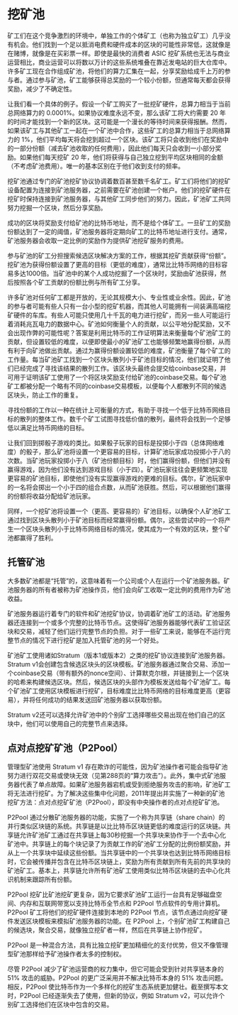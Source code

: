 # 挖矿池

矿工们在这个竞争激烈的环境中，单独工作的个体矿工（也称为独立矿工）几乎没有机会。他们找到一个足以抵消电费和硬件成本的区块的可能性非常低，这就像是在赌博，就像是在买彩票一样。即使是最快的消费者 ASIC 挖矿系统也无法与商业运营相比，商业运营可以将数以万计的这些系统堆叠在靠近发电站的巨大仓库中。许多矿工现在合作组成矿池，将他们的算力汇集在一起，分享奖励给成千上万的参与者。通过参与矿池，矿工能够获得总奖励的一个较小份额，但通常每天都会获得奖励，减少了不确定性。

让我们看一个具体的例子。假设一个矿工购买了一批挖矿硬件，总算力相当于当前总网络算力的 0.0001%。如果协议难度永远不变，那么该矿工将大约需要 20 年的时间才能找到一个新的区块。这可能是一个漫长的等待时间来获得报酬。然而，如果该矿工与其他矿工一起在一个矿池中合作，这些矿工的总算力相当于总网络算力的 1%，他们平均每天将会挖到超过一个区块。该矿工将只会收到他们在奖励中的一部分份额（减去矿池收取的任何费用），因此他们每天只会收到一小部分奖励。如果他们每天挖矿 20 年，他们将获得与自己独立挖到平均区块相同的金额（不考虑矿池费用）。唯一的基本区别在于他们收到支付的频率。

挖矿池通过专门的矿池挖矿协议协调着数百甚至数千名矿工。矿工们将他们的挖矿设备配置为连接到矿池服务器，之前需要在矿池创建一个帐户。他们的挖矿硬件在挖矿时保持连接到矿池服务器，与其他矿工同步他们的努力。因此，矿池矿工共同努力挖掘一个区块，然后分享奖励。

成功的区块将奖励支付给矿池的比特币地址，而不是给个体矿工。一旦矿工的奖励份额达到了一定的阈值，矿池服务器将定期向矿工的比特币地址进行支付。通常，矿池服务器会收取一定比例的奖励作为提供矿池挖矿服务的费用。

 参与矿池的矿工分担搜索候选区块解决方案的工作，根据其挖矿贡献获得“份额”。挖矿池为获得份额设置了更高的目标（更低的难度），通常比比特币网络的目标容易多达1000倍。当矿池中的某个人成功挖掘了一个区块时，奖励由矿池获得，然后按照各个矿工贡献的份额比例与所有矿工分享。

许多矿池对任何矿工都是开放的，无论其规模大小、专业性或业余性。因此，矿池的参与者可能有些人只有一台小型的挖矿机器，而其他人可能拥有一间装满高端挖矿硬件的车库。有些人可能只使用几十千瓦的电力进行挖矿，而另一些人可能运行着消耗兆瓦电力的数据中心。矿池如何衡量个人的贡献，以公平地分配奖励，又不会出现作弊的可能性呢？答案是利用比特币的工作证明算法来衡量每个矿池矿工的贡献，但设置较低的难度，以便即使最小的矿池矿工也能够频繁地赢得份额，从而有利于向矿池做出贡献。通过为赢得份额设置较低的难度，矿池衡量了每个矿工的工作量。每当矿池矿工找到一个区块头散列小于矿池目标的情况，他们就证明了他们已经完成了寻找该结果的散列工作。该区块头最终会提交给coinbase交易，并可用于证明该矿工使用了一个将区块奖励支付给矿池的coinbase交易。每个矿池矿工都被分配一个略有不同的coinbase交易模板，以便每个人都散列不同的候选区块头，防止工作的重复。

寻找份额的工作以一种在统计上可衡量的方式，有助于寻找一个低于比特币网络目标的散列的整体工作。数千个矿工试图寻找低价值的散列，最终将会找到一个足够低以满足比特币网络的目标。

让我们回到掷骰子游戏的类比。如果骰子玩家的目标是投掷小于四（总体网络难度）的骰子，那么矿池将设置一个更容易的目标，计算矿池玩家成功投掷小于八的次数。当矿池玩家投掷小于八（矿池份额目标）时，他们赢得份额，但他们并没有赢得游戏，因为他们没有达到游戏目标（小于四）。矿池玩家往往会更频繁地实现更容易的矿池目标，即使他们没有实现赢得游戏的更难的目标。偶尔，矿池玩家中的一名将会掷出一个小于四的组合点数，从而矿池获胜。然后，可以根据他们赢得的份额将收益分配给矿池玩家。

同样，一个挖矿池将设置一个（更高、更容易的）矿池目标，以确保个人矿池矿工通过找到区块头散列小于矿池目标而经常赢得份额。偶尔，这些尝试中的一个将产生一个区块头散列小于比特币网络目标的情况，使其成为一个有效的区块，整个矿池都赢得了胜利。

## 托管矿池

 大多数矿池都是“托管”的，这意味着有一个公司或个人在运行一个矿池服务器。矿池服务器的所有者被称为矿池操作员，他们会向矿工收取一定比例的费用作为矿池收益。

矿池服务器运行着专门的软件和矿池挖矿协议，协调着矿池矿工的活动。矿池服务器还连接到一个或多个完整的比特币节点。这使得矿池服务器能够代表矿工验证区块和交易，减轻了他们运行完整节点的负担。对于一些矿工来说，能够在不运行完整节点的情况下进行挖矿是加入托管矿池的另一个好处。

矿池矿工使用诸如Stratum（版本1或版本2）之类的挖矿协议连接到矿池服务器。Stratum v1会创建包含候选区块头的区块模板。矿池服务器通过聚合交易、添加一个coinbase交易（带有额外的nonce空间）、计算默克尔根，并链接到上一个区块的哈希来构建候选区块。然后，候选区块的头部作为模板发送给每个矿池矿工。每个矿池矿工使用区块模板进行挖矿，目标难度比比特币网络的目标难度更高（更容易），并将任何成功的结果发送回矿池服务器以获取份额。

Stratum v2还可以选择允许矿池中的个别矿工选择哪些交易出现在他们自己的区块中，他们可以使用自己的完整节点来选择。

## 点对点挖矿矿池（P2Pool）

 管理型矿池使用 Stratum v1 存在欺诈的可能性，因为矿池操作者可能会指导矿池努力进行双花交易或使块无效（见第288页的“算力攻击”）。此外，集中式矿池服务器代表了单点故障。如果矿池服务器宕机或受到拒绝服务攻击的影响，矿池矿工将无法进行挖矿。为了解决这些集中化问题，2011年提出并实施了一种新的矿池挖矿方法：点对点挖矿矿池（P2Pool），即没有中央操作者的点对点挖矿矿池。

P2Pool 通过分散矿池服务器的功能，实施了一个称为共享链（share chain）的并行类似区块链的系统。共享链是以比比特币区块链更低的难度运行的区块链。共享链允许矿池矿工通过在共享链上每30秒挖掘一个共享块来协作于一个去中心化矿池中。共享链上的每个块记录了为贡献工作的矿池矿工分配的比例份额奖励，并从上一个共享块中延续这些份额。当共享链中的一个共享块也达到比特币网络目标时，它会被传播并包含在比特币区块链上，奖励为所有贡献到所有先前的共享块的矿池矿工。基本上，共享链允许所有矿池矿工使用类似比特币区块链的去中心化共识机制来跟踪所有份额。

P2Pool 挖矿比矿池挖矿更复杂，因为它要求矿池矿工运行一台具有足够磁盘空间、内存和互联网带宽以支持比特币全节点和 P2Pool 节点软件的专用计算机。P2Pool 矿工将他们的挖矿硬件连接到本地的 P2Pool 节点，该节点通过向挖矿硬件发送区块模板来模拟矿池服务器的功能。在 P2Pool 上，个别矿池矿工构建自己的候选块，聚合交易，就像独立挖矿者一样，然后在共享链上协作挖矿。

P2Pool 是一种混合方法，具有比独立挖矿更加精细化的支付优势，但又不像管理型矿池那样给予矿池操作者太多的控制权。

尽管 P2Pool 减少了矿池运营商的权力集中，但它可能会受到针对共享链本身的 51% 攻击的威胁。P2Pool 的更广泛采用并不解决比特币本身的 51% 攻击问题。相反，P2Pool 使比特币作为一个多样化的挖矿生态系统更加健壮。截至撰写本文时，P2Pool 已经逐渐失去了使用，但新的协议，例如 Stratum v2，可以允许个别矿工选择他们在区块中包含的交易。
